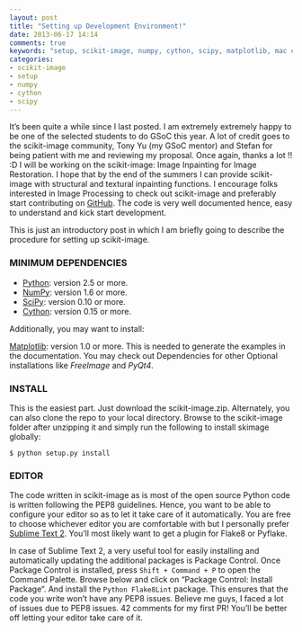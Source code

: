 ```yaml
---
layout: post
title: "Setting up Development Environment!"
date: 2013-06-17 14:14
comments: true
keywords: "setup, scikit-image, numpy, cython, scipy, matplotlib, mac osx, Sublime Text 2"
categories:
- scikit-image
- setup
- numpy
- cython
- scipy
---
```


It’s been quite a while since I last posted. I am extremely extremely happy to
be one of the selected students to do GSoC this year. A lot of credit goes to
the scikit-image community, Tony Yu (my GSoC mentor) and Stefan for being
patient with me and reviewing my proposal. Once again, thanks a lot !! :D  I
will be working on the scikit-image: Image Inpainting for Image Restoration. I
hope that by the end of the summers I can provide scikit-image with structural
and textural inpainting functions. I encourage folks interested in Image
Processing to check out scikit-image and preferably start contributing on
[GitHub](https://github.com/scikit-image/scikit-image). The code is very well
documented hence, easy to understand and kick start development.

This is just an introductory post in which I am briefly going to describe the procedure for setting up scikit-image.

### MINIMUM DEPENDENCIES

- [Python](http://www.python.org/download/): version 2.5 or more.
- [NumPy](http://numpy.scipy.org/): version 1.6 or more.
- [SciPy](http://scipy.org): version 0.10 or more.
- [Cython](http://www.cython.org/): version 0.15 or more.

Additionally, you may want to install:

[Matplotlib](http://matplotlib.org/downloads.html): version 1.0 or more. This
is needed to generate the examples in the documentation.
You may check out Dependencies for other Optional installations like *FreeImage* and *PyQt4*.

### INSTALL

This is the easiest part. Just download the scikit-image.zip. Alternately, you
can also clone the repo to your local directory. Browse to the scikit-image
folder after unzipping it and simply run the following to install skimage
globally:

    $ python setup.py install

### EDITOR

The code written in scikit-image as is most of the open source Python code is
written following the PEP8 guidelines. Hence, you want to be able to configure
your editor so as to let it take care of it automatically. You are free to
choose whichever editor you are comfortable with but I personally prefer
[Sublime Text 2](http://www.sublimetext.com/2). You’ll most likely want to get
a plugin for Flake8 or Pyflake.

In case of Sublime Text 2, a very useful tool for easily installing and
automatically updating the additional packages is Package Control. Once
Package Control is installed, press `Shift + Command + P` to open the Command
Palette. Browse below and click on “Package Control: Install Package“. And
install the `Python Flake8Lint` package. This ensures that the code you
write won’t have any PEP8 issues. Believe me guys, I faced a lot of issues due
to PEP8 issues. 42 comments for my first PR! You’ll be better off letting your
editor take care of it.
